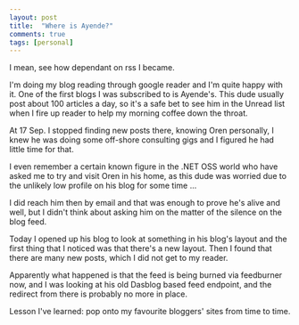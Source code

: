 ```yaml
---
layout: post
title:  "Where is Ayende?"
comments: true
tags: [personal]
---
```



I mean, see how dependant on rss I became.



I'm doing my blog reading through google reader and I'm quite happy with it. One of the first blogs I was subscribed to is Ayende's. This dude usually post about 100 articles a day, so it's a safe bet to see him in the Unread list when I fire up reader to help my morning coffee down the throat.



At 17 Sep. I stopped finding new posts there, knowing Oren personally, I knew he was doing some off-shore consulting gigs and I figured he had little time for that.



I even remember a certain known figure in the .NET OSS world who have asked me to try and visit Oren in his home, as this dude was worried due to the unlikely low profile on his blog for some time ...

I did reach him then by email and that was enough to prove he's alive and well, but I didn't think about asking him on the matter of the silence on the blog feed.



Today I opened up his blog to look at something in his blog's layout and the first thing that I noticed was that there's a new layout. Then I found that there are many new posts, which I did not get to my reader.





Apparently what happened is that the feed is being burned via feedburner now, and I was looking at his old Dasblog based feed endpoint, and the redirect from there is probably no more in place. 





Lesson I've learned: pop onto my favourite bloggers' sites from time to time.


